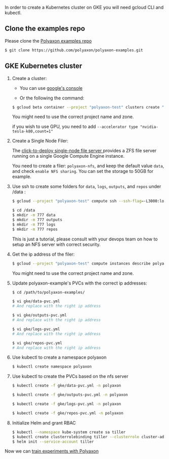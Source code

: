 In order to create a Kubernetes cluster on GKE you will need gcloud CLI and kubectl.

## Clone the examples repo

Please clone the [Polyaxon examples repo](https://github.com/polyaxon/polyaxon-examples)

```bash
$ git clone https://github.com/polyaxon/polyaxon-examples.git
```

## GKE Kubernetes cluster

1. Create a cluster:

    * You can use [google's console](https://console.cloud.google.com/kubernetes/list)

    * Or the following the command:

    ```bash
    $ gcloud beta container --project "polyaxon-test" clusters create "polyaxon-test" --zone "us-central1-a" --username "admin" --cluster-version "1.9.6-gke.1" --machine-type "n1-standard-2" --image-type "COS" --disk-size "10" --num-nodes "3" --network "default"
    ```

    You might need to use the correct project name and zone.

    if you wish to use GPU, you need to add `--accelerator type "nvidia-tesla-k80,count=1"`

2. Create a Single Node Filer:

    The [click-to-deploy single-node file server ](https://console.cloud.google.com/launcher/details/click-to-deploy-images/singlefs)
    provides a ZFS file server running on a single Google Compute Engine instance.

    You need to create a filer: `polyaxon-nfs`,
    and keep the default value `data`, and check `enable NFS sharing`. You can set the storage to 50GB for example.


3. Use ssh to create some folders for `data`, `logs`, `outputs`, and `repos` under /data :

    ```bash
    $ gcloud --project "polyaxon-test" compute ssh --ssh-flag=-L3000:localhost:3000 --zone=us-central1-b polyaxon-nfs-vm
    ```

    ```bash
    $ cd /data
    $ mkdir -m 777 data
    $ mkdir -m 777 outputs
    $ mkdir -m 777 logs
    $ mkdir -m 777 repos
    ```

    This is just a tutorial, please consult with your devops team on how to setup an NFS server with correct security.

4. Get the ip address of the filer:

    ```bash
    $ gcloud --project "polyaxon-test" compute instances describe polyaxon-nfs-vm --zone=us-central1-b --format='value(networkInterfaces[0].networkIP)'
    ```

    You might need to use the correct project name and zone.


5. Update polyaxon-example's PVCs with the correct ip addresses:

    ```bash
    $ cd /path/to/polyaxon-examples/
    ```

    ```bash
    $ vi gke/data-pvc.yml
    # And replace with the right ip address

    $ vi gke/outputs-pvc.yml
    # And replace with the right ip address

    $ vi gke/logs-pvc.yml
    # And replace with the right ip address

    $ vi gke/repos-pvc.yml
    # And replace with the right ip address
    ```

6. Use kubectl to create a namespace polyaxon

    ```bash
    $ kubectl create namespace polyaxon
    ```

7. Use kubectl to create the PVCs based on the nfs server


    ```bash
    $ kubectl create -f gke/data-pvc.yml -n polyaxon
    ```

    ```bash
    $ kubectl create -f gke/outputs-pvc.yml -n polyaxon
    ```

    ```bash
    $ kubectl create -f gke/logs-pvc.yml -n polyaxon
    ```

    ```bash
    $ kubectl create -f gke/repos-pvc.yml -n polyaxon
    ```

8. Initialize Helm and grant RBAC

    ```bash
    $ kubectl --namespace kube-system create sa tiller
    $ kubectl create clusterrolebinding tiller --clusterrole cluster-admin --serviceaccount=kube-system:tiller
    $ helm init --service-account tiller
    ```

Now we can [train experiments with Polyaxon](training_experiments_on_polyaxon)

